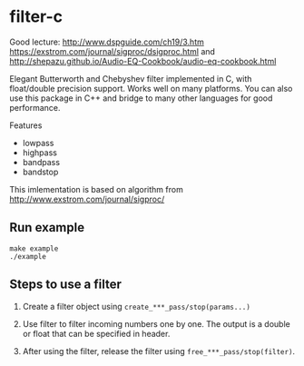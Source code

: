 # filter-c

Good lecture:
http://www.dspguide.com/ch19/3.htm
https://exstrom.com/journal/sigproc/dsigproc.html and http://shepazu.github.io/Audio-EQ-Cookbook/audio-eq-cookbook.html


Elegant Butterworth and Chebyshev filter implemented in C, with float/double precision support. Works well on many platforms. You can also use this package in C++ and bridge to many other languages for good performance.

Features
* lowpass
* highpass
* bandpass
* bandstop

This imlementation is based on algorithm from http://www.exstrom.com/journal/sigproc/

## Run example
```
make example
./example
```

## Steps to use a filter

1. Create a filter object using `create_***_pass/stop(params...)`


2. Use filter to filter incoming numbers one by one. The output is a double or float that can be specified in header. 


3. After using the filter, release the filter using `free_***_pass/stop(filter)`.
